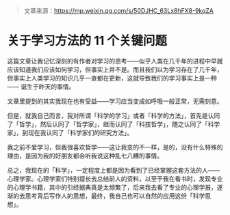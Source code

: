 > 文章来源：https://mp.weixin.qq.com/s/50DJHC_63Lx8hFX8-9kqZA

# 关于学习方法的 11 个关键问题

这篇文章让我记忆深刻的有作者对学习的思考——似乎人类在几千年的进程中早就应该知道我们应该如何学习，但事实上并不是。而且我们以为学习存在了几千年，但事实上人类学习的知识几乎一直都在更新，这就导致我们的学习事实上是一种 —— 诞生于昨天的事情。



文章里提到的其实我现在也有受益——学习应当变成如呼吸一般正常，无需刻意。

但是，就我自己而言，我对所谓「科学的学习」或者「科学的方法」，首先是认同了「哲学」，然后认同了「哲学家」，继而认同了「科技哲学」，随之认同了「科学家」，到现在我认同了「科学家们的研究方法」。

我之前不爱学习，但我很喜欢哲学——这让我变的不一样，是的，没有什么特殊的理由，是因为我的好朋友都会听我说这种乱七八糟的事情。

总之，我现在的「科学」，一定程度上都是因为看到了已经掌握这套方法的人——心理学家。心理学家们特别擅长去总结前人的资料，以至于我在看书时，发现专业的心理学书籍，其中的引经据典真是太频繁了，后来我去看了专业的心理学报，逐渐的去思考背后写作人的思想，最终，我自己也可以自然的应用这份「科学思想」。